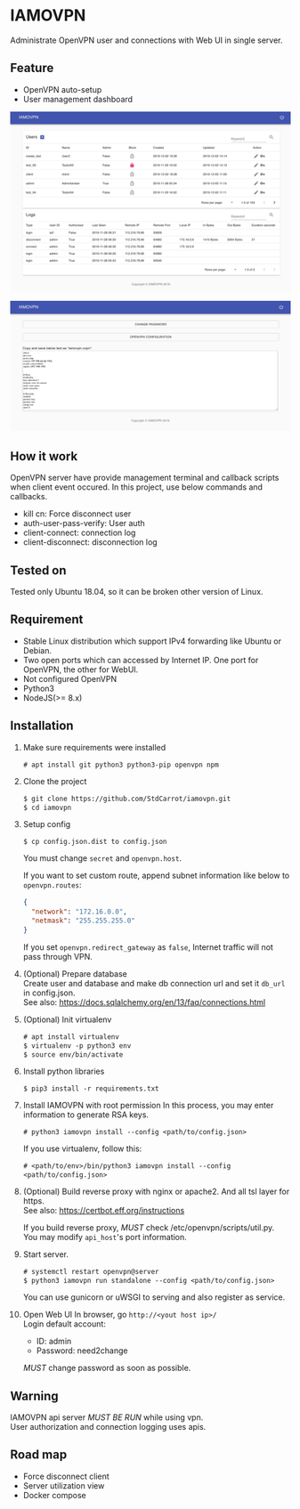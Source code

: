 # IAMOVPN

Administrate OpenVPN user and connections with Web UI in single server.


## Feature
- OpenVPN auto-setup
- User management dashboard

![screenshot_admin](./screenshot_admin.png)

![screenshot_client](./screenshot_client.png)


## How it work
OpenVPN server have provide  management terminal and callback scripts when client event occured.
In this project, use below commands and callbacks.
- kill cn: Force disconnect user
- auth-user-pass-verify: User auth
- client-connect: connection log
- client-disconnect: disconnection log


## Tested on
Tested only Ubuntu 18.04, so it can be broken other version of Linux.


## Requirement
- Stable Linux distribution which support IPv4 forwarding like Ubuntu or Debian.
- Two open ports which can accessed by Internet IP. 
  One port for OpenVPN, the other for WebUI.
- Not configured OpenVPN
- Python3 
- NodeJS(>= 8.x)


## Installation
1. Make sure requirements were installed
    ```
    # apt install git python3 python3-pip openvpn npm
    ```   

2. Clone the project
    ```
    $ git clone https://github.com/StdCarrot/iamovpn.git
    $ cd iamovpn 
    ```

3. Setup config
    ```
    $ cp config.json.dist to config.json
    ```
    You must change `secret` and `openvpn.host`.
    
    If you want to set custom route, append subnet information like below to `openvpn.routes`: 
    ```json
    {
      "network": "172.16.0.0",
      "netmask": "255.255.255.0"
    }
    ```
    
    If you set `openvpn.redirect_gateway` as `false`, Internet traffic will not pass through VPN.

4. (Optional) Prepare database  
    Create user and database and make db connection url and set it `db_url` in config.json.    
    See also: https://docs.sqlalchemy.org/en/13/faq/connections.html

5. (Optional) Init virtualenv
    ```
    # apt install virtualenv
    $ virtualenv -p python3 env
    $ source env/bin/activate
    ```
   
6. Install python libraries
    ```
    $ pip3 install -r requirements.txt
    ```
   
7. Install IAMOVPN with root permission
    In this process, you may enter information to generate RSA keys.
    ```
    # python3 iamovpn install --config <path/to/config.json>
    ```
    If you use virtualenv, follow this:
    ```
    # <path/to/env>/bin/python3 iamovpn install --config <path/to/config.json>
    ```  
   
8. (Optional) Build reverse proxy with nginx or apache2. And all tsl layer for https.  
    See also: https://certbot.eff.org/instructions
    
    If you build reverse proxy, *MUST* check /etc/openvpn/scripts/util.py.  
    You may modify `api_host`'s port information.

9. Start server.
    ```
    # systemctl restart openvpn@server
    $ python3 iamovpn run standalone --config <path/to/config.json>
    ```
    You can use gunicorn or uWSGI to serving and also register as service.

10. Open Web UI
    In browser, go `http://<yout host ip>/`  
    Login default account:
    - ID: admin
    - Password: need2change
    
    *MUST* change password as soon as possible.



## Warning
IAMOVPN api server *MUST BE RUN* while using vpn.  
User authorization and connection logging uses apis. 


## Road map
- Force disconnect client
- Server utilization view
- Docker compose
  

